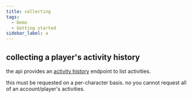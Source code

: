 ```yaml
---
title: collecting
tags:
  - Demo
  - Getting started
sidebar_label: a
---
```


## collecting a player's activity history

the api provides an [activity history](https://bungie-net.github.io/#Destiny2.GetActivityHistory) endpoint to list activities.

this must be requested on a per-character basis. no you cannot request all of an account/player's activities.

